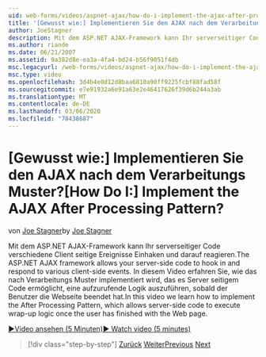 ```yaml
---
uid: web-forms/videos/aspnet-ajax/how-do-i-implement-the-ajax-after-processing-pattern
title: '[Gewusst wie:] Implementieren Sie den AJAX nach dem Verarbeitungs Muster? | Microsoft-Dokumentation'
author: JoeStagner
description: Mit dem ASP.NET AJAX-Framework kann Ihr serverseitiger Code verschiedene Client seitige Ereignisse Einhaken und darauf reagieren. In diesem Video erfahren Sie, wie Sie die...
ms.author: riande
ms.date: 06/21/2007
ms.assetid: 9a382d8e-ea3a-4fa4-bd24-b56f9051f4db
msc.legacyurl: /web-forms/videos/aspnet-ajax/how-do-i-implement-the-ajax-after-processing-pattern
msc.type: video
ms.openlocfilehash: 3d4b4e0d12d8baa6810a90ff9225fcbf88fad58f
ms.sourcegitcommit: e7e91932a6e91a63e2e46417626f39d6b244a3ab
ms.translationtype: MT
ms.contentlocale: de-DE
ms.lasthandoff: 03/06/2020
ms.locfileid: "78438687"
---
```

# <a name="how-do-i-implement-the-ajax-after-processing-pattern"></a><span data-ttu-id="57c57-105">[Gewusst wie:] Implementieren Sie den AJAX nach dem Verarbeitungs Muster?</span><span class="sxs-lookup"><span data-stu-id="57c57-105">[How Do I:] Implement the AJAX After Processing Pattern?</span></span>

<span data-ttu-id="57c57-106">von [Joe Stagner](https://github.com/JoeStagner)</span><span class="sxs-lookup"><span data-stu-id="57c57-106">by [Joe Stagner](https://github.com/JoeStagner)</span></span>

<span data-ttu-id="57c57-107">Mit dem ASP.NET AJAX-Framework kann Ihr serverseitiger Code verschiedene Client seitige Ereignisse Einhaken und darauf reagieren.</span><span class="sxs-lookup"><span data-stu-id="57c57-107">The ASP.NET AJAX framework allows your server-side code to hook in and respond to various client-side events.</span></span> <span data-ttu-id="57c57-108">In diesem Video erfahren Sie, wie das nach Verarbeitungs Muster implementiert wird, das es Server seitigem Code ermöglicht, eine aufzurufende Logik auszuführen, sobald der Benutzer die Webseite beendet hat.</span><span class="sxs-lookup"><span data-stu-id="57c57-108">In this video we learn how to implement the After Processing Pattern, which allows server-side code to execute wrap-up logic once the user has finished with the Web page.</span></span>

[<span data-ttu-id="57c57-109">&#9654;Video ansehen (5 Minuten)</span><span class="sxs-lookup"><span data-stu-id="57c57-109">&#9654; Watch video (5 minutes)</span></span>](https://channel9.msdn.com/Blogs/ASP-NET-Site-Videos/how-do-i-implement-the-ajax-after-processing-pattern)

> [!div class="step-by-step"]
> <span data-ttu-id="57c57-110">[Zurück](how-do-i-use-the-aspnet-ajax-history-control.md)
> [Weiter](how-do-i-update-multiple-regions-of-a-page-with-aspnet-ajax.md)</span><span class="sxs-lookup"><span data-stu-id="57c57-110">[Previous](how-do-i-use-the-aspnet-ajax-history-control.md)
[Next](how-do-i-update-multiple-regions-of-a-page-with-aspnet-ajax.md)</span></span>
